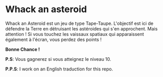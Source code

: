# Whack an asteroid

Whack an Asteroid est un jeu de type Tape-Taupe.
L'objectif est ici de défendre la Terre en détruisant les astéroides qui s'en approchent. Mais attention ! Si vous touchez les vaissaux spatiaux qui apparaissent également à l'écran, vous perdez des points !

**Bonne Chance !**

**P.S**: Vous gagnerez si vous atteignez le niveau 10.

**P.P.S**: I work on an English traduction for this repo.
